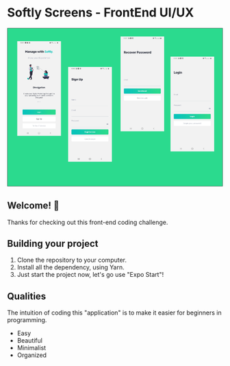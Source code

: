 # Softly Screens - FrontEnd UI/UX

![Design preview for the Coding Bootcamp Testimonials Slider coding challenge](./assets/banner.png)

## Welcome! 👋

Thanks for checking out this front-end coding challenge.

## Building your project

1. Clone the repository to your computer.
2. Install all the dependency, using Yarn.
3. Just start the project now, let's go use "Expo Start"!

## Qualities

The intuition of coding this "application" is to make it easier for beginners in programming.

- Easy
- Beautiful
- Minimalist
- Organized
